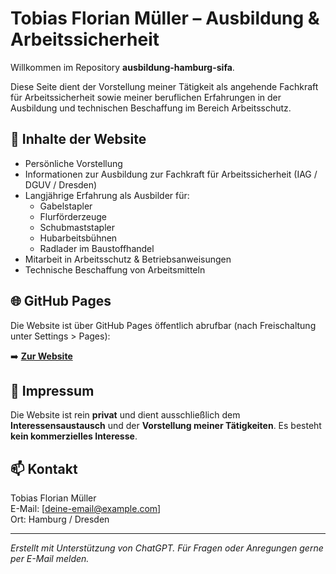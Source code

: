 # Tobias Florian Müller – Ausbildung & Arbeitssicherheit

Willkommen im Repository **ausbildung-hamburg-sifa**.

Diese Seite dient der Vorstellung meiner Tätigkeit als angehende Fachkraft für Arbeitssicherheit sowie meiner beruflichen Erfahrungen in der Ausbildung und technischen Beschaffung im Bereich Arbeitsschutz.

## 🔧 Inhalte der Website

- Persönliche Vorstellung
- Informationen zur Ausbildung zur Fachkraft für Arbeitssicherheit (IAG / DGUV / Dresden)
- Langjährige Erfahrung als Ausbilder für:
  - Gabelstapler
  - Flurförderzeuge
  - Schubmaststapler
  - Hubarbeitsbühnen
  - Radlader im Baustoffhandel
- Mitarbeit in Arbeitsschutz & Betriebsanweisungen
- Technische Beschaffung von Arbeitsmitteln

## 🌐 GitHub Pages

Die Website ist über GitHub Pages öffentlich abrufbar (nach Freischaltung unter Settings > Pages):

➡️ **[Zur Website](https://fmueller999.github.io/ausbildung-hamburg-sifa/)**

## 📄 Impressum

Die Website ist rein **privat** und dient ausschließlich dem **Interessensaustausch** und der **Vorstellung meiner Tätigkeiten**. Es besteht **kein kommerzielles Interesse**.

## 📫 Kontakt

Tobias Florian Müller  
E-Mail: [deine-email@example.com]  
Ort: Hamburg / Dresden

---

*Erstellt mit Unterstützung von ChatGPT. Für Fragen oder Anregungen gerne per E-Mail melden.*
